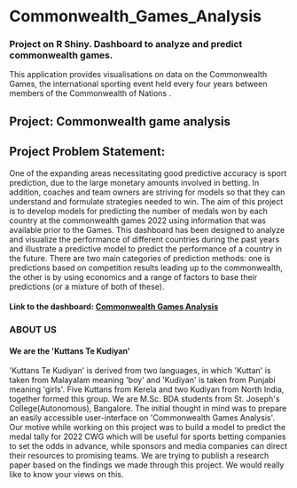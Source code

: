 # Commonwealth_Games_Analysis
### Project on R Shiny. Dashboard to analyze and predict commonwealth games.
This application provides visualisations on data on the Commonwealth Games, the international sporting event held every four years between members of the Commonwealth of Nations .

## Project: Commonwealth game analysis
## Project Problem Statement:
One of the expanding areas necessitating good predictive accuracy is sport
prediction, due to the large monetary amounts involved in betting. In addition,
coaches and team owners are striving for models so that they can understand and
formulate strategies needed to win. The aim of this project is to develop models for
predicting the number of medals won by each country at the commonwealth games
2022 using information that was available prior to the Games.
This dashboard has been designed to analyze and visualize the performance of
different countries during the past years and illustrate a predictive model to predict
the performance of a country in the future.
There are two main categories of prediction methods: one is predictions based on
competition results leading up to the commonwealth, the other is by using economics
and a range of factors to base their predictions (or a mixture of both of these).


#### Link to the dashboard: <a href = "https://nakulrameshvarma.shinyapps.io/Commonwealth_Games_Analysis/">Commonwealth Games Analysis</a>

### ABOUT US
#### We are the 'Kuttans Te Kudiyan'
'Kuttans Te Kudiyan' is derived from two languages, in which 'Kuttan' is taken from Malayalam meaning 'boy' and 'Kudiyan' is taken from Punjabi meaning 'girls'. Five Kuttans from Kerela and two Kudiyan from North India, together formed this group. We are M.Sc. BDA students from St. Joseph's College(Autonomous), Bangalore. The initial thought in mind was to prepare an easily accessible user-interface on 'Commonwealth Games Analysis'. Our motive while working on this project was to build a model to predict the medal tally for 2022 CWG which will be useful for sports betting companies to set the odds in advance, while sponsors and media companies can direct their resources to promising teams. We are trying to publish a research paper based on the findings we made through this project. We would really like to know your views on this.
